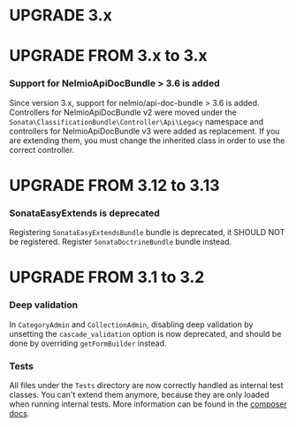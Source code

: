 UPGRADE 3.x
===========

UPGRADE FROM 3.x to 3.x
=======================

 ### Support for NelmioApiDocBundle > 3.6 is added

 Since version 3.x, support for nelmio/api-doc-bundle > 3.6 is added. Controllers for NelmioApiDocBundle v2 were moved under the `Sonata\ClassificationBundle\Controller\Api\Legacy` namespace and controllers for NelmioApiDocBundle v3 were added as replacement. If you are extending them, you must change the inherited class in order to use the correct controller.

UPGRADE FROM 3.12 to 3.13
=========================

### SonataEasyExtends is deprecated

Registering `SonataEasyExtendsBundle` bundle is deprecated, it SHOULD NOT be registered.
Register `SonataDoctrineBundle` bundle instead.

UPGRADE FROM 3.1 to 3.2
=======================

### Deep validation

In `CategoryAdmin` and `CollectionAdmin`,
disabling deep validation by unsetting the `cascade_validation` option is now deprecated,
and should be done by overriding `getFormBuilder` instead.

### Tests

All files under the ``Tests`` directory are now correctly handled as internal test classes.
You can't extend them anymore, because they are only loaded when running internal tests.
More information can be found in the [composer docs](https://getcomposer.org/doc/04-schema.md#autoload-dev).
